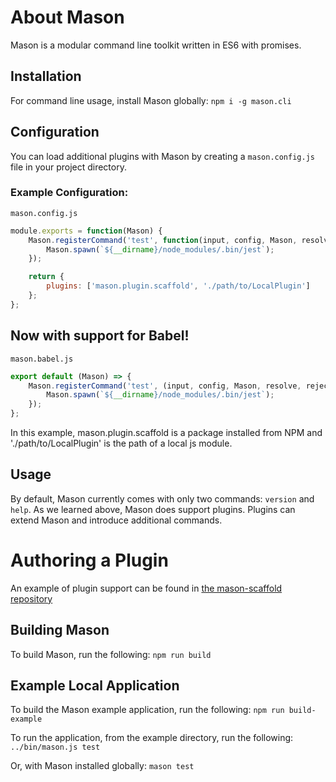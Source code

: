 # About Mason
Mason is a modular command line toolkit written in ES6 with promises.

## Installation
For command line usage, install Mason globally:
`npm i -g mason.cli`

## Configuration
You can load additional plugins with Mason by creating a `mason.config.js` file in your project directory.

### Example Configuration:
`mason.config.js`
```js
module.exports = function(Mason) {
	Mason.registerCommand('test', function(input, config, Mason, resolve, reject) {
        Mason.spawn(`${__dirname}/node_modules/.bin/jest`);
	});

	return {
  		plugins: ['mason.plugin.scaffold', './path/to/LocalPlugin']
	};
};
```
## Now with support for Babel!
`mason.babel.js`
```js
export default (Mason) => {
    Mason.registerCommand('test', (input, config, Mason, resolve, reject) => {
        Mason.spawn(`${__dirname}/node_modules/.bin/jest`);
    });
};
```

In this example, mason.plugin.scaffold is a package installed from NPM and './path/to/LocalPlugin' is the path of a local js module.

## Usage
By default, Mason currently comes with only two commands: `version` and `help`.
As we learned above, Mason does support plugins. Plugins can extend Mason and introduce additional commands.

# Authoring a Plugin
An example of plugin support can be found in [the mason-scaffold repository](https://github.com/aewing/mason-scaffold)

## Building Mason
To build Mason, run the following:
`npm run build`

## Example Local Application
To build the Mason example application, run the following:
`npm run build-example`

To run the application, from the example directory, run the following:
`../bin/mason.js test`

Or, with Mason installed globally:
`mason test`